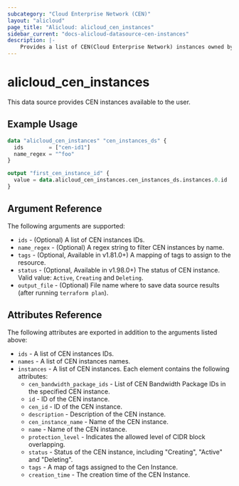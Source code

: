 ```yaml
---
subcategory: "Cloud Enterprise Network (CEN)"
layout: "alicloud"
page_title: "Alicloud: alicloud_cen_instances"
sidebar_current: "docs-alicloud-datasource-cen-instances"
description: |-
    Provides a list of CEN(Cloud Enterprise Network) instances owned by an Alibaba Cloud account.
---
```


# alicloud\_cen\_instances

This data source provides CEN instances available to the user.

## Example Usage

```terraform
data "alicloud_cen_instances" "cen_instances_ds" {
  ids        = ["cen-id1"]
  name_regex = "^foo"
}

output "first_cen_instance_id" {
  value = data.alicloud_cen_instances.cen_instances_ds.instances.0.id
}
```

## Argument Reference

The following arguments are supported:

* `ids` - (Optional) A list of CEN instances IDs.
* `name_regex` - (Optional) A regex string to filter CEN instances by name.
* `tags` - (Optional, Available in v1.81.0+) A mapping of tags to assign to the resource.
* `status` - (Optional, Available in v1.98.0+) The status of CEN instance. Valid value: `Active`, `Creating` and `Deleting`.
* `output_file` - (Optional) File name where to save data source results (after running `terraform plan`).

## Attributes Reference

The following attributes are exported in addition to the arguments listed above:

* `ids` - A list of CEN instances IDs.
* `names` - A list of CEN instances names. 
* `instances` - A list of CEN instances. Each element contains the following attributes:
  * `cen_bandwidth_package_ids` - List of CEN Bandwidth Package IDs in the specified CEN instance.
  * `id` - ID of the CEN instance.
  * `cen_id` - ID of the CEN instance.
  * `description` - Description of the CEN instance.
  * `cen_instance_name` - Name of the CEN instance.
  * `name` - Name of the CEN instance.
  * `protection_level` - Indicates the allowed level of CIDR block overlapping.
  * `status` - Status of the CEN instance, including "Creating", "Active" and "Deleting".
  * `tags` - A map of tags assigned to the Cen Instance.
  * `creation_time` - The creation time of the CEN Instance.